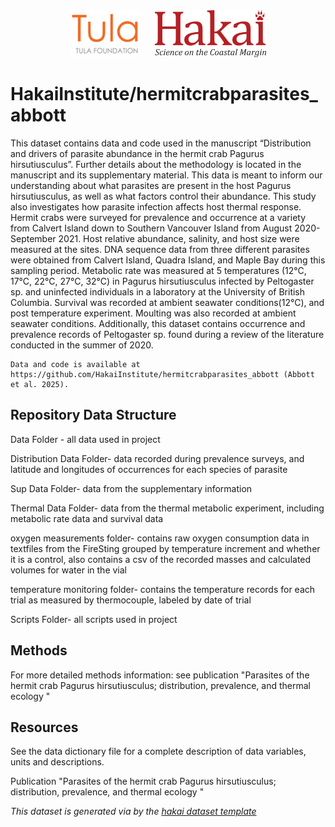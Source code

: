 <div align='center'>
    <a href='https://tula.org'><img height='75px' src=docs/logos/tula-logo.png /></a>
    &nbsp;&nbsp;&nbsp;&nbsp;
    <a href='https://hakai.org'><img height='75px' src=docs/logos/hakai-logo.png /></a>
</div>

# HakaiInstitute/hermitcrabparasites_abbott


This dataset contains data and code used in the manuscript “Distribution and drivers of parasite abundance in the hermit crab Pagurus hirsutiusculus”. Further details about the methodology is located in the manuscript and its supplementary material. This data is meant to inform our understanding about what parasites are present in the host Pagurus hirsutiusculus, as well as what factors control their abundance. This study also investigates how parasite infection affects host thermal response. Hermit crabs were surveyed for prevalence and occurrence at a variety from Calvert Island down to Southern Vancouver Island from August 2020- September 2021. Host relative abundance, salinity, and host size were measured at the sites. DNA sequence data from three different parasites were obtained from Calvert Island, Quadra Island, and Maple Bay during this sampling period. Metabolic rate was measured at 5 temperatures (12°C, 17°C, 22°C, 27°C, 32°C) in Pagurus hirsutiusculus infected by Peltogaster sp. and uninfected individuals in a laboratory at the University of British Columbia.  Survival was recorded at ambient seawater conditions(12°C), and post temperature experiment. Moulting was also recorded at ambient seawater conditions. Additionally, this dataset contains occurrence and prevalence records of Peltogaster sp. found during a review of the literature conducted in the summer of 2020. 
```
Data and code is available at https://github.com/HakaiInstitute/hermitcrabparasites_abbott (Abbott et al. 2025).
```

## Repository Data Structure

Data Folder - all data used in project

Distribution Data Folder- data recorded during prevalence surveys, and latitude and longitudes of occurrences for each species of parasite

Sup Data Folder- data from the supplementary information 

Thermal Data Folder- data from the thermal metabolic experiment, including metabolic rate data and survival data 

oxygen measurements folder- contains raw oxygen consumption data in textfiles from the FireSting grouped by temperature increment and whether it is a            control, also contains a csv of the recorded masses and calculated volumes for water in the vial

temperature monitoring folder- contains the temperature records for each trial as measured by thermocouple, labeled by date of trial

Scripts Folder- all scripts used in project


## Methods
For more detailed methods information:
see publication "Parasites of the hermit crab Pagurus hirsutiusculus; distribution, prevalence, and thermal ecology "

## Resources

See the data dictionary file for a complete description of data variables, units
and descriptions.


Publication "Parasites of the hermit crab Pagurus hirsutiusculus; distribution, prevalence, and thermal ecology "


*This dataset is generated via by the [hakai dataset template](https://github.com/HakaiInstitute/hakai-dataset-repository-template)*
